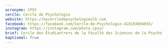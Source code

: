 ```yaml
---
acronyme: CPSY
cercle: Cercle de Psychologie
website: https://mycercledepsychologieulb.com
facebook: https://facebook.com/Cercle-de-Psychologie-410183894055/
instagram: https://instagram.com/photo_cpsy/
brief: Cercle des Étudiant•e•s de la Faculté des Sciences de la Psychologie et de l'Éducation
baptismal: True
---
```

